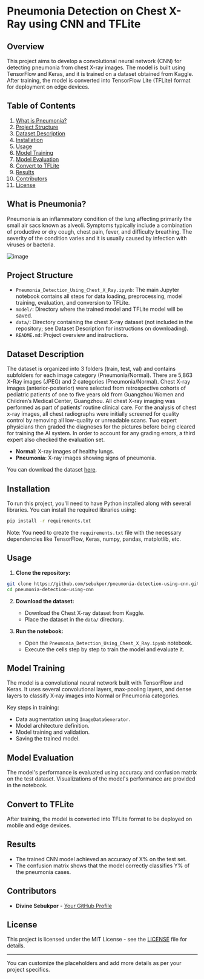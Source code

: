 # Pneumonia Detection on Chest X-Ray using CNN and TFLite

## Overview

This project aims to develop a convolutional neural network (CNN) for detecting pneumonia from chest X-ray images. The model is built using TensorFlow and Keras, and it is trained on a dataset obtained from Kaggle. After training, the model is converted into TensorFlow Lite (TFLite) format for deployment on edge devices.

## Table of Contents

1. [What is Pneumonia?](#what-is-pneumonia)
2. [Project Structure](#project-structure)
3. [Dataset Description](#dataset-description)
4. [Installation](#installation)
5. [Usage](#usage)
6. [Model Training](#model-training)
7. [Model Evaluation](#model-evaluation)
8. [Convert to TFLite](#convert-to-tflite)
9. [Results](#results)
10. [Contributors](#contributors)
11. [License](#license)

## What is Pneumonia?

Pneumonia is an inflammatory condition of the lung affecting primarily the small air sacs known as alveoli. Symptoms typically include a combination of productive or dry cough, chest pain, fever, and difficulty breathing. The severity of the condition varies and it is usually caused by infection with viruses or bacteria.


![image](https://github.com/user-attachments/assets/4dec3415-5856-43c6-8881-008344590faa)

## Project Structure

- `Pneumonia_Detection_Using_Chest_X_Ray.ipynb`: The main Jupyter notebook contains all steps for data loading, preprocessing, model training, evaluation, and conversion to TFLite.
- `model/`: Directory where the trained model and TFLite model will be saved.
- `data/`: Directory containing the chest X-ray dataset (not included in the repository; see Dataset Description for instructions on downloading).
- `README.md`: Project overview and instructions.

## Dataset Description

The dataset is organized into 3 folders (train, test, val) and contains subfolders for each image category (Pneumonia/Normal). There are 5,863 X-Ray images (JPEG) and 2 categories (Pneumonia/Normal). Chest X-ray images (anterior-posterior) were selected from retrospective cohorts of pediatric patients of one to five years old from Guangzhou Women and Children’s Medical Center, Guangzhou. All chest X-ray imaging was performed as part of patients’ routine clinical care. For the analysis of chest x-ray images, all chest radiographs were initially screened for quality control by removing all low-quality or unreadable scans. Two expert physicians then graded the diagnoses for the pictures before being cleared for training the AI system. In order to account for any grading errors, a third expert also checked the evaluation set.

- **Normal**: X-ray images of healthy lungs.
- **Pneumonia**: X-ray images showing signs of pneumonia.

You can download the dataset [here](https://www.kaggle.com/paultimothymooney/chest-xray-pneumonia).

## Installation

To run this project, you'll need to have Python installed along with several libraries. You can install the required libraries using:

```bash
pip install -r requirements.txt
```

Note: You need to create the `requirements.txt` file with the necessary dependencies like TensorFlow, Keras, numpy, pandas, matplotlib, etc.

## Usage

1. **Clone the repository:**

```bash
git clone https://github.com/sebukpor/pneumonia-detection-using-cnn.git
cd pneumonia-detection-using-cnn
```

2. **Download the dataset:**
   - Download the Chest X-ray dataset from Kaggle.
   - Place the dataset in the `data/` directory.

3. **Run the notebook:**
   - Open the `Pneumonia_Detection_Using_Chest_X_Ray.ipynb` notebook.
   - Execute the cells step by step to train the model and evaluate it.

## Model Training

The model is a convolutional neural network built with TensorFlow and Keras. It uses several convolutional layers, max-pooling layers, and dense layers to classify X-ray images into Normal or Pneumonia categories.

Key steps in training:
- Data augmentation using `ImageDataGenerator`.
- Model architecture definition.
- Model training and validation.
- Saving the trained model.

## Model Evaluation

The model's performance is evaluated using accuracy and confusion matrix on the test dataset. Visualizations of the model's performance are provided in the notebook.

## Convert to TFLite

After training, the model is converted into TFLite format to be deployed on mobile and edge devices.

## Results

- The trained CNN model achieved an accuracy of X% on the test set.
- The confusion matrix shows that the model correctly classifies Y% of the pneumonia cases.

## Contributors

- **Divine Sebukpor** - [Your GitHub Profile](https://github.com/sebukpor)

## License

This project is licensed under the MIT License - see the [LICENSE](LICENSE) file for details.

---

You can customize the placeholders and add more details as per your project specifics.
